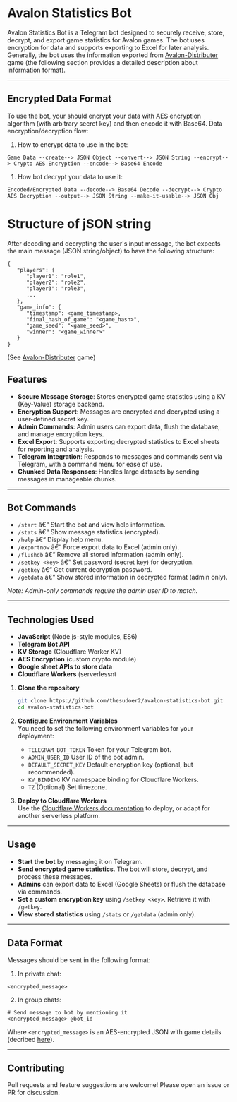 # Avalon Statistics Bot

Avalon Statistics Bot is a Telegram bot designed to securely receive, store, decrypt, and export game statistics for Avalon games. The bot uses encryption for data and supports exporting to Excel for later analysis. Generally, the bot uses the information exported from [Avalon-Distributer](https://github.com/hkalbasi/avalon-distributer) game (the following section provides a detailed description about information format).

---

## Encrypted Data Format

To use the bot, your should encrypt your data with AES encryption algorithm (with arbitrary secret key) and then encode it with Base64.
Data encryption/decryption flow:

1) How to encrypt data to use in the bot:
```
Game Data --create--> JSON Object --convert--> JSON String --encrypt--> Crypto AES Encryption --encode--> Base64 Encode
```

1) How bot decrypt your data to use it:
```
Encoded/Encrypted Data --decode--> Base64 Decode --decrypt--> Crypto AES Decryption --output--> JSON String --make-it-usable--> JSON Obj
```


# Structure of jSON string

After decoding and decrypting the user's input message, the bot expects the main message (JSON string/object) to have the following structure:

```
{
   "players": {
      "player1": "role1",
      "player2": "role2",
      "player3": "role3",
      ...
   },
   "game_info": {
      "timestamp": <game_timestamp>,
      "final_hash_of_game": "<game_hash>",
      "game_seed": "<game_seed>",
      "winner": "<game_winner>"
   }
}
```

(See [Avalon-Distributer](https://github.com/hkalbasi/avalon-distributer) game)

## Features

- **Secure Message Storage**: Stores encrypted game statistics using a KV (Key-Value) storage backend.
- **Encryption Support**: Messages are encrypted and decrypted using a user-defined secret key.
- **Admin Commands**: Admin users can export data, flush the database, and manage encryption keys.
- **Excel Export**: Supports exporting decrypted statistics to Excel sheets for reporting and analysis.
- **Telegram Integration**: Responds to messages and commands sent via Telegram, with a command menu for ease of use.
- **Chunked Data Responses**: Handles large datasets by sending messages in manageable chunks.

---

## Bot Commands

- `/start` â€“ Start the bot and view help information.
- `/stats` â€“ Show message statistics (encrypted).
- `/help` â€“ Display help menu.
- `/exportnow` â€“ Force export data to Excel (admin only).
- `/flushdb` â€“ Remove all stored information (admin only).
- `/setkey <key>` â€“ Set password (secret key) for decryption.
- `/getkey` â€“ Get current decryption password.
- `/getdata` â€“ Show stored information in decrypted format (admin only).

*Note: Admin-only commands require the admin user ID to match.*

---

## Technologies Used

- **JavaScript** (Node.js-style modules, ES6)
- **Telegram Bot API**
- **KV Storage** (Cloudflare Worker KV)
- **AES Encryption** (custom crypto module)
- **Google sheet APIs to store data**
- **Cloudflare Workers** (serverlessnt

1. **Clone the repository**  
   ```bash
   git clone https://github.com/thesudoer2/avalon-statistics-bot.git
   cd avalon-statistics-bot
   ```

2. **Configure Environment Variables**  
   You need to set the following environment variables for your deployment:
   - `TELEGRAM_BOT_TOKEN` Token for your Telegram bot.
   - `ADMIN_USER_ID` User ID of the bot admin.
   - `DEFAULT_SECRET_KEY` Default encryption key (optional, but recommended).
   - `KV_BINDING` KV namespace binding for Cloudflare Workers.
   - `TZ` (Optional) Set timezone.

3. **Deploy to Cloudflare Workers**  
   Use the [Cloudflare Workers documentation](https://developers.cloudflare.com/workers/) to deploy, or adapt for another serverless platform.

---

## Usage

- **Start the bot** by messaging it on Telegram.
- **Send encrypted game statistics**. The bot will store, decrypt, and process these messages.
- **Admins** can export data to Excel (Google Sheets) or flush the database via commands.
- **Set a custom encryption key** using `/setkey <key>`. Retrieve it with `/getkey`.
- **View stored statistics** using `/stats` or `/getdata` (admin only).

---

## Data Format

Messages should be sent in the following format:

1) In private chat:
```
<encrypted_message>
```
2) In group chats:
```
# Send message to bot by mentioning it
<encrypted_message> @bot_id
```
Where `<encrypted_message>` is an AES-encrypted JSON with game details (decribed [here](https://github.com/thesudoer2/avalon-statistics-bot/edit/master/README.md#encrypted-data-format)).

---

## Contributing

Pull requests and feature suggestions are welcome! Please open an issue or PR for discussion.
